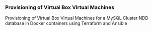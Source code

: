 ### Provisioning of Virtual Box Virtual Machines 
Provisioning of Virtual Box Virtual Machines for a MySQL Cluster NDB database in Docker containers using Terraform and Ansible
